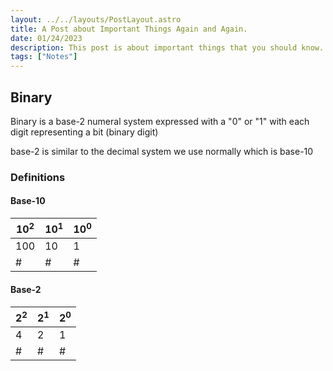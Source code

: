 ```yaml
---
layout: ../../layouts/PostLayout.astro
title: A Post about Important Things Again and Again.
date: 01/24/2023
description: This post is about important things that you should know.
tags: ["Notes"]
---
```


## Binary

Binary is a base-2 numeral system expressed with a "0" or "1" with each digit representing a bit (binary digit)

base-2 is similar to the decimal system we use normally which is base-10

### Definitions

#### Base-10

| 10<sup>2</sup> | 10<sup>1</sup> | 10<sup>0</sup> |
| -------------- | -------------- | -------------- |
| 100            | 10             | 1              |
| #              | #              | #              |

#### Base-2

| 2<sup>2</sup> | 2<sup>1</sup> | 2<sup>0</sup> |
| ------------- | ------------- | ------------- |
| 4             | 2             | 1             |
| #             | #             | #             |
